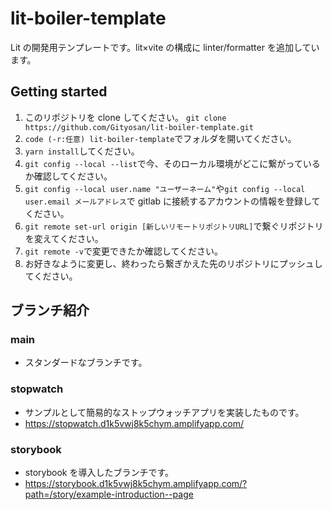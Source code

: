 # lit-boiler-template

Lit の開発用テンプレートです。lit×vite の構成に linter/formatter を追加しています。

## Getting started

1. このリポジトリを clone してください。
   `git clone https://github.com/Gityosan/lit-boiler-template.git`
2. `code (-r:任意) lit-boiler-template`でフォルダを開いてください。
3. `yarn install`してください。
4. `git config --local --list`で今、そのローカル環境がどこに繋がっているか確認してください。
5. `git config --local user.name "ユーザーネーム"`や`git config --local user.email メールアドレス`で gitlab に接続するアカウントの情報を登録してください。
6. `git remote set-url origin [新しいリモートリポジトリURL]`で繋ぐリポジトリを変えてください。
7. `git remote -v`で変更できたか確認してください。
8. お好きなように変更し、終わったら繋ぎかえた先のリポジトリにプッシュしてください。

## ブランチ紹介

### main

- スタンダードなブランチです。

### stopwatch

- サンプルとして簡易的なストップウォッチアプリを実装したものです。
- https://stopwatch.d1k5vwj8k5chym.amplifyapp.com/

### storybook

- storybook を導入したブランチです。
- https://storybook.d1k5vwj8k5chym.amplifyapp.com/?path=/story/example-introduction--page
